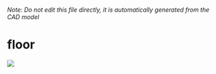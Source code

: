 ###### Note: Do not edit this file directly, it is automatically generated from the CAD model

# floor

![](/project.svg)

